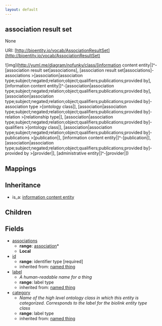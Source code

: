 ```yaml
---
layout: default
---
```


## association result set


None

URI: [http://bioentity.io/vocab/AssociationResultSet](http://bioentity.io/vocab/AssociationResultSet)


![img](http://yuml.me/diagram/nofunky/class/[information content entity|]^-[association result set|associations], [association result set|associations]-associations >[association|association type;subject;negated;relation;object;qualifiers;publications;provided by], [information content entity|]^-[association|association type;subject;negated;relation;object;qualifiers;publications;provided by], [association|association type;subject;negated;relation;object;qualifiers;publications;provided by]-association type >[ontology class|], [association|association type;subject;negated;relation;object;qualifiers;publications;provided by]-relation >[relationship type|], [association|association type;subject;negated;relation;object;qualifiers;publications;provided by]-qualifiers >[ontology class|], [association|association type;subject;negated;relation;object;qualifiers;publications;provided by]-publications >[publication|], [information content entity|]^-[publication|], [association|association type;subject;negated;relation;object;qualifiers;publications;provided by]-provided by >[provider|], [administrative entity|]^-[provider|])
## Mappings


## Inheritance

 *  is_a: [information content entity](InformationContentEntity.html)

## Children



## Fields

 * [associations](associations.html)
    * __range__: [association](Association.html)*
    * __Local__
 * [id](id.html)
    * __range__: identifier type [required]
    * inherited from: [named thing](NamedThing.html)
 * [label](label.html)
    * _A human-readable name for a thing_
    * __range__: label type
    * inherited from: [named thing](NamedThing.html)
 * [category](category.html)
    * _Name of the high level ontology class in which this entity is categorized. Corresponds to the label for the biolink entity type class_
    * __range__: label type
    * inherited from: [named thing](NamedThing.html)

